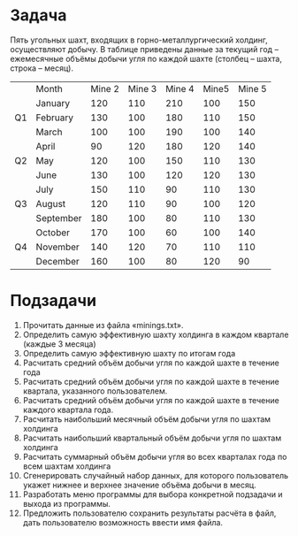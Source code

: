 # Задача
Пять угольных шахт, входящих в горно-металлургический холдинг,
осуществляют добычу. В таблице приведены данные за текущий год –
ежемесячные объёмы добычи угля по каждой шахте (столбец – шахта, строка –
месяц).

<table>
    <tr>
        <td></td>
        <td>Month</td>
        <td>Mine 2</td>
        <td>Mine 3</td>
        <td>Mine 4</td>
        <td>Mine5</td>
        <td>Mine 5</td>
    </tr>
    <tr>
        <td rowspan="3">Q1</td>
        <td>January</td>
        <td>120</td>
        <td>110</td>
        <td>210</td>
        <td>100</td>
        <td>150</td>
    </tr>
    <tr>
        <td>February</td>
        <td>130</td>
        <td>100</td>
        <td>180</td>
        <td>110</td>
        <td>150</td>
    </tr>
    <tr>
        <td>March</td>
        <td>100</td>
        <td>100</td>
        <td>190</td>
        <td>100</td>
        <td>140</td>
    </tr>
    <tr>
        <td rowspan="3">Q2</td>
        <td>April</td>
        <td>90</td>
        <td>120</td>
        <td>180</td>
        <td>120</td>
        <td>140<span style="font-size: 1rem;"></span></td>
    </tr>
    <tr>
        <td>May</td>
        <td>120</td>
        <td>100</td>
        <td>150</td>
        <td>110</td>
        <td>130</td>
    </tr>
    <tr>
        <td>June</td>
        <td>130</td>
        <td>100</td>
        <td>120</td>
        <td>120</td>
        <td>130</td>
    </tr>
    <tr>
        <td rowspan="3">Q3</td>
        <td>July</td>
        <td>150</td>
        <td>110</td>
        <td>90</td>
        <td>110</td>
        <td>130</td>
    </tr>
    <tr>
        <td>August</td>
        <td>120</td>
        <td>110</td>
        <td>90</td>
        <td>100</td>
        <td>120</td>
    </tr>
    <tr>
        <td>September</td>
        <td>180</td>
        <td>100</td>
        <td>80</td>
        <td>110</td>
        <td>130</td>
    </tr>
    <tr>
        <td rowspan="3">Q4</td>
        <td>October</td>
        <td>170</td>
        <td>100</td>
        <td>60</td>
        <td>100</td>
        <td>140</td>
    </tr>
    <tr>
        <td>November</td>
        <td>140</td>
        <td>120</td>
        <td>70</td>
        <td>110</td>
        <td>110</td>
    </tr>
    <tr>
        <td>December</td>
        <td>160</td>
        <td>100</td>
        <td>80</td>
        <td>120</td>
        <td>90</td>
    </tr>
</table>

# Подзадачи
1. Прочитать данные из файла «minings.txt».
2. Определить самую эффективную шахту холдинга в каждом квартале
(каждые 3 месяца)
3. Определить самую эффективную шахту по итогам года
4. Расчитать средний объём добычи угля по каждой шахте в течение года
5. Расчитать средний объём добычи угля по каждой шахте в течение
квартала, указанного пользователем.
6. Расчитать средний объём добычи угля по каждой шахте в течение
каждого квартала года.
7. Расчитать наибольший месячный объём добычи угля по шахтам холдинга
8. Расчитать наибольший квартальный объём добычи угля по шахтам
холдинга
9. Расчитать суммарный объём добычи угля во всех кварталах года по всем
шахтам холдинга
10. Сгенерировать случайный набор данных, для которого пользователь
укажет нижнее и верхнее значение объёма добычи в месяц.
11. Разработать меню программы для выбора конкретной подзадачи и выхода
из программы.
12. Предложить пользователю сохранить результаты расчёта в файл, дать
пользователю возможность ввести имя файла.
